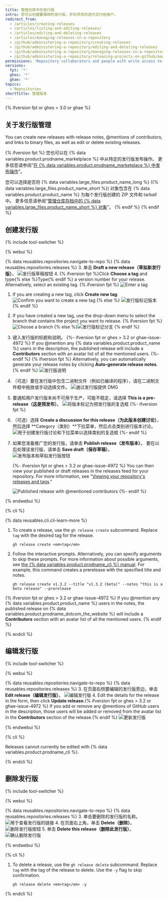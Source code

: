 ```yaml
---
title: 管理仓库中的发行版
intro: 您可以创建要捆绑的发行版，并将项目的迭代交付给用户。
redirect_from:
  - /articles/creating-releases
  - /articles/listing-and-editing-releases/
  - /articles/editing-and-deleting-releases
  - /articles/managing-releases-in-a-repository
  - /github/administering-a-repository/creating-releases
  - /github/administering-a-repository/editing-and-deleting-releases
  - /github/administering-a-repository/managing-releases-in-a-repository
  - /github/administering-a-repository/releasing-projects-on-github/managing-releases-in-a-repository
permissions: 'Repository collaborators and people with write access to a repository can create, edit, and delete a release.'
versions:
  fpt: '*'
  ghes: '*'
  ghae: '*'
topics:
  - Repositories
shortTitle: 管理版本
---
```


{% ifversion fpt or ghes > 3.0 or ghae %}

## 关于发行版管理

You can create new releases with release notes, @mentions of contributors, and links to binary files, as well as edit or delete existing releases.

{% ifversion fpt %}
您也可以在 {% data variables.product.prodname_marketplace %} 中从特定的发行版发布操作。 更多信息请参阅“<a href="/actions/creating-actions/publishing-actions-in-github-marketplace" class="dotcom-only">在 {% data variables.product.prodname_marketplace %} 中发布操作</a>”。

您可以选择是否将 {% data variables.large_files.product_name_long %} ({% data variables.large_files.product_name_short %}) 对象包含在 {% data variables.product.product_name %} 为每个发行版创建的 ZIP 文件和 tarball 中。 更多信息请参阅“[管理仓库存档中的 {% data variables.large_files.product_name_short %} 对象](/github/administering-a-repository/managing-git-lfs-objects-in-archives-of-your-repository)”。
{% endif %}
{% endif %}

## 创建发行版

{% include tool-switcher %}

{% webui %}

{% data reusables.repositories.navigate-to-repo %}
{% data reusables.repositories.releases %}
3. 单击 **Draft a new release（草拟新发行版）**。 ![发行版草稿按钮](/assets/images/help/releases/draft_release_button.png)
4. {% ifversion fpt %}Click **Choose a tag** and type{% else %}Type{% endif %} a version number for your release. Alternatively, select an existing tag.
   {% ifversion fpt %}
   ![Enter a tag](/assets/images/help/releases/releases-tag-create.png)
1. If you are creating a new tag, click **Create new tag**. ![Confirm you want to create a new tag](/assets/images/help/releases/releases-tag-create-confirm.png)
   {% else %}
   ![发行版标记版本](/assets/images/enterprise/releases/releases-tag-version.png)
{% endif %}
5. If you have created a new tag, use the drop-down menu to select the branch that contains the project you want to release.
   {% ifversion fpt %}![Choose a branch](/assets/images/help/releases/releases-choose-branch.png)
   {% else %}![发行版标记分支](/assets/images/enterprise/releases/releases-tag-branch.png)
   {% endif %}
6. 键入发行版的标题和说明。
   {%- ifversion fpt or ghes > 3.2 or ghae-issue-4972 %}
   If you @mention any {% data variables.product.product_name %} users in the description, the published release will include a **Contributors** section with an avatar list of all the mentioned users.
   {%- endif %}
   {% ifversion fpt %} Alternatively, you can automatically generate your release notes by clicking **Auto-generate release notes**.
   {% endif %}
   ![发行版说明](/assets/images/help/releases/releases_description_auto.png)
7. （可选）要在发行版中包含二进制文件（例如已编译的程序），请在二进制文件框中拖放或手动选择文件。 ![通过发行版提供 DMG](/assets/images/help/releases/releases_adding_binary.gif)
8. 要通知用户发行版本尚不可用于生产，可能不稳定，请选择 **This is a pre-release（这是预发布）**。 ![将版本标记为预发行版的复选框](/assets/images/help/releases/prerelease_checkbox.png)
{%- ifversion fpt %}
1. （可选）选择 **Create a discussion for this release（为此版本创建讨论）**，然后选择 **Category（类别）**下拉菜单，然后点击类别进行版本讨论。 ![用于创建发行版讨论和下拉菜单以选择类别的复选框](/assets/images/help/releases/create-release-discussion.png)
{%- endif %}
9. 如果您准备推广您的发行版，请单击 **Publish release（发布版本）**。 要在以后处理该发行版，请单击 **Save draft（保存草稿）**。 ![发布版本和草拟发行版按钮](/assets/images/help/releases/release_buttons.png)

   {%- ifversion fpt or ghes > 3.2 or ghae-issue-4972 %}
   You can then view your published or draft releases in the releases feed for your repository. For more information, see "[Viewing your repository's releases and tags](/github/administering-a-repository/releasing-projects-on-github/viewing-your-repositorys-releases-and-tags)."

   ![Published release with @mentioned contributors](/assets/images/help/releases/releases-overview-with-contributors.png)
   {%- endif %}

{% endwebui %}

{% cli %}

{% data reusables.cli.cli-learn-more %}

1. To create a release, use the `gh release create` subcommand. Replace `tag` with the desired tag for the release.

   ```shell
   gh release create <em>tag</em>
   ```

2. Follow the interactive prompts. Alternatively, you can specify arguments to skip these prompts. For more information about possible arguments, see [the {% data variables.product.prodname_cli %} manual](https://cli.github.com/manual/gh_release_create). For example, this command creates a prerelease with the specified title and notes.

   ```shell
   gh release create v1.3.2 --title "v1.3.2 (beta)" --notes "this is a beta release" --prerelease
   ```
{% ifversion fpt or ghes > 3.2 or ghae-issue-4972 %}
If you @mention any {% data variables.product.product_name %} users in the notes, the published release on {% data variables.product.prodname_dotcom_the_website %} will include a **Contributors** section with an avatar list of all the mentioned users.
{% endif %}

{% endcli %}

## 编辑发行版

{% include tool-switcher %}

{% webui %}

{% data reusables.repositories.navigate-to-repo %}
{% data reusables.repositories.releases %}
3. 在页面右侧要编辑的发行版旁边，单击 **Edit release（编辑发行版）**。 ![编辑发行版](/assets/images/help/releases/edit-release.png)
4. Edit the details for the release in the form, then click **Update release**.{% ifversion fpt or ghes > 3.2 or ghae-issue-4972 %} If you add or remove any @mentions of GitHub users in the description, those users will be added or removed from the avatar list in the **Contributors** section of the release.{% endif %} ![更新发行版](/assets/images/help/releases/update-release.png)

{% endwebui %}

{% cli %}

Releases cannot currently be edited with {% data variables.product.prodname_cli %}.

{% endcli %}

## 删除发行版

{% include tool-switcher %}

{% webui %}

{% data reusables.repositories.navigate-to-repo %}
{% data reusables.repositories.releases %}
3. 单击要删除的发行版的名称。 ![用于查看发行版的链接](/assets/images/help/releases/release-name-link.png)
4. 在页面右上角，单击 **Delete（删除）**。 ![删除发行版按钮](/assets/images/help/releases/delete-release.png)
5. 单击 **Delete this release（删除此发行版）**。 ![确认删除发行版](/assets/images/help/releases/confirm-delete-release.png)

{% endwebui %}

{% cli %}

1. To delete a release, use the `gh release delete` subcommand. Replace `tag` with the tag of the release to delete. Use the `-y` flag to skip confirmation.

   ```shell
   gh release delete <em>tag</em> -y
   ```

{% endcli %}

